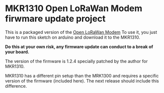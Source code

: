 # MKR1310 Open LoRaWan Modem firwmare update project

This is a packaged version of the [Open LoRaWan Modem](https://github.com/hardwario/lora-modem-abz)
To use it, you just have to run this sketch on arduino and download it to the MKR1310.

**Do this at your own risk, any firmware update can conduct to a break of your board.**

The version of the firmware is 1.2.4 specially patched by the author for MKR1310.

MKR1310 has a different pin setup than the MRK1300 and requires a specific version of the firmware (included here). The next release should include this difference.

